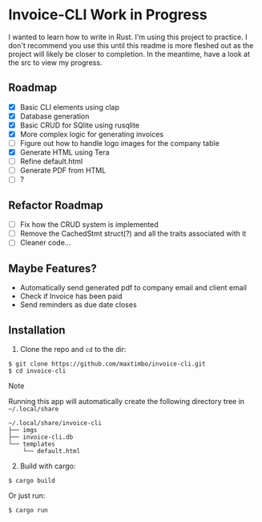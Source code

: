 # Invoice-CLI Work in Progress

I wanted to learn how to write in Rust. I'm using this project to practice. I don't recommend you use this until this readme is more fleshed out as the project will likely be closer to completion. In the meantime, have a look at the src to view my progress.

## Roadmap
- [x] Basic CLI elements using clap
- [x] Database generation
- [x] Basic CRUD for SQlite using rusqlite
- [x] More complex logic for generating invoices
- [ ] Figure out how to handle logo images for the company table
- [x] Generate HTML using Tera
- [ ] Refine default.html
- [ ] Generate PDF from HTML
- [ ] ?

## Refactor Roadmap
- [ ] Fix how the CRUD system is implemented
- [ ] Remove the CachedStmt struct(?) and all the traits associated with it
- [ ] Cleaner code...

## Maybe Features?
- Automatically send generated pdf to company email and client email
- Check if Invoice has been paid
- Send reminders as due date closes

## Installation

1. Clone the repo and `cd` to the dir:

```
$ git clone https://github.com/maxtimbo/invoice-cli.git
$ cd invoice-cli
```
> [!NOTE]
> Running this app will automatically create the following directory tree in `~/.local/share`
> ```
> ~/.local/share/invoice-cli
> ├── imgs
> ├── invoice-cli.db
> └── templates
>     └── default.html
> ```


2. Build with cargo:

```
$ cargo build
```
Or just run:
```
$ cargo run
```
